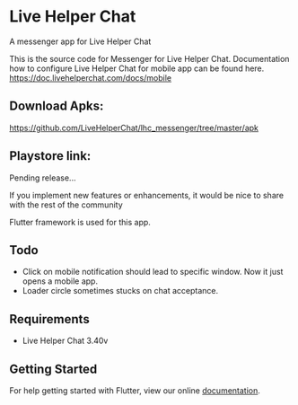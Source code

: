 # Live Helper Chat

A messenger app for Live Helper Chat

This is the source code for Messenger for Live Helper Chat. Documentation how to configure Live Helper Chat for mobile app can be found here. https://doc.livehelperchat.com/docs/mobile

## Download Apks:  
https://github.com/LiveHelperChat/lhc_messenger/tree/master/apk

## Playstore link:  
Pending release...

If you implement new features or enhancements, it would be nice to share with the rest of the community

Flutter framework is used for this app.

## Todo

* Click on mobile notification should lead to specific window. Now it just opens a mobile app.
* Loader circle sometimes stucks on chat acceptance.

## Requirements

* Live Helper Chat 3.40v

## Getting Started

For help getting started with Flutter, view our online
[documentation](https://flutter.io/).
